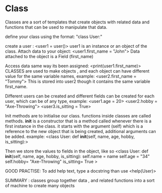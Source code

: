 # Class
Classes are a sort of templates that create objects with related data and functions that can be used to manipulate that data.

define your class using the format: "class User:"

create a user : <user1 = user()> user1 is an instance or an object of the class. 
Attach data to your object: <user1.first_name = "John"> Data attached to the object is a Field (first_name)

Access data same way its been assigned: <print(user1.first_name)>
CLASSES are used to make objects , and each object can have different value for the same variable names, example: <user2.first_name = "Tommy"> This is stored into user2 though it contains the same variable first_name.

Different users can be created and different fields can be created for each user, which can be of any type, example: <user1.age = 20> <user2.hobby = "Axe-Throwing"> <user3.is_sitting = True>

Init methods are to initialise our class. functions inside classes are called methods.
__init__ is a constructor that is a method called whenever there is a first instance in the class. it starts with the argument (self) which is a reference to the new object that is being created, additional arguments can be added. example: 
<class User:
      def __init__(self, name, age, hobby, is_sitting):> 

Then we store the values to fields in the object, like so 
<class User:
      def __init__(self, name, age, hobby, is_sitting):
         self.name = name 
         self.age  = "34"
         self.hobby= "Axe-Throwing"
         is_sitting= True >

GOOD PRACTISE: To add help text, type a docstring than use <help(User)>

SUMMARY : classes group together data <fields>, and related functions <methods> into a sort of machine to create many objects <instances>
